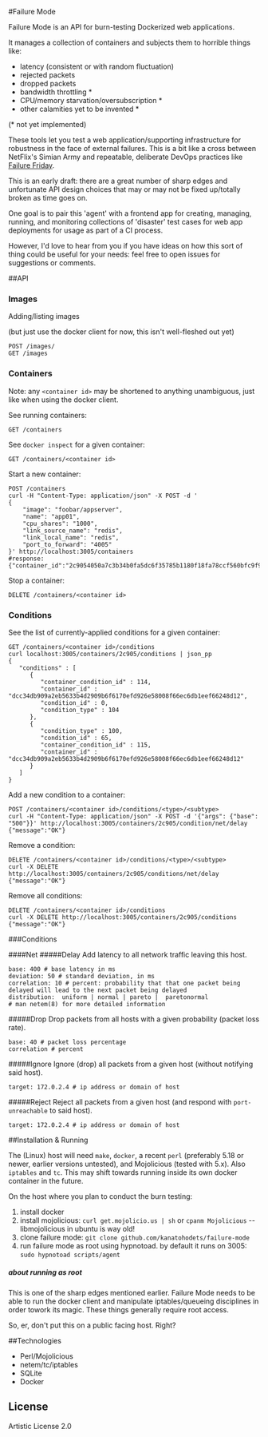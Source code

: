 #Failure Mode

Failure Mode is an API for burn-testing Dockerized web applications.

It manages a collection of containers and subjects them to horrible things
like:

* latency (consistent or with random fluctuation)
* rejected packets
* dropped packets
* bandwidth throttling *
* CPU/memory starvation/oversubscription *
* other calamities yet to be invented *

(* not yet implemented)

These tools let you test a web application/supporting infrastructure for
robustness in the face of external failures. This is a bit like a cross between NetFlix's 
Simian Army and repeatable, deliberate DevOps practices like 
[Failure Friday](http://blog.pagerduty.com/2013/11/failure-friday-at-pagerduty/).

This is an early draft: there are a great number of sharp edges and unfortunate API
design choices that may or may not be fixed up/totally broken as time goes on.

One goal is to pair this 'agent' with a frontend app for creating, managing,
running, and monitoring collections of 'disaster' test cases for web app
deployments for usage as part of a CI process.

However, I'd love to hear from you if you have ideas on how this sort of thing
could be useful for your needs: feel free to open issues for suggestions or comments.

##API
### Images

Adding/listing images

(but just use the docker client for now, this isn't well-fleshed out yet)

    POST /images/
    GET /images

### Containers
Note: any `<container id>` may be shortened to anything unambiguous, just like
when using the docker client.

See running containers:

    GET /containers

See `docker inspect` for a given container:

    GET /containers/<container id>

Start a new container:

    POST /containers
    curl -H "Content-Type: application/json" -X POST -d ' 
    {
        "image": "foobar/appserver", 
        "name": "app01", 
        "cpu_shares": "1000", 
        "link_source_name": "redis", 
        "link_local_name": "redis", 
        "port_to_forward": "4005"
    }' http://localhost:3005/containers
    #response: 
    {"container_id":"2c9054050a7c3b34b0fa5dc6f35785b1180f18fa78ccf560bfc9f959c711717f","message":"OK"}

Stop a container:

    DELETE /containers/<container id>

### Conditions
See the list of currently-applied conditions for a given container:

    GET /containers/<container id>/conditions
    curl localhost:3005/containers/2c905/conditions | json_pp
    {
       "conditions" : [
          {
             "container_condition_id" : 114,
             "container_id" : "dcc34db909a2eb5633b4d2909b6f6170efd926e58008f66ec6db1eef66248d12",
             "condition_id" : 0,
             "condition_type" : 104
          },
          {
             "condition_type" : 100,
             "condition_id" : 65,
             "container_condition_id" : 115,
             "container_id" : "dcc34db909a2eb5633b4d2909b6f6170efd926e58008f66ec6db1eef66248d12"
          }
       ]
    }

Add a new condition to a container:

    POST /containers/<container id>/conditions/<type>/<subtype>
    curl -H "Content-Type: application/json" -X POST -d '{"args": {"base": "500"}}' http://localhost:3005/containers/2c905/condition/net/delay
    {"message":"OK"}

Remove a condition:

    DELETE /containers/<container id>/conditions/<type>/<subtype>
    curl -X DELETE http://localhost:3005/containers/2c905/conditions/net/delay
    {"message":"OK"}

Remove all conditions:

    DELETE /containers/<container id>/conditions
    curl -X DELETE http://localhost:3005/containers/2c905/conditions
    {"message":"OK"}

###Conditions

####Net
#####Delay
Add latency to all network traffic leaving this host.

    base: 400 # base latency in ms
    deviation: 50 # standard deviation, in ms
    correlation: 10 # percent: probability that that one packet being delayed will lead to the next packet being delayed
    distribution:  uniform | normal | pareto |  paretonormal
    # man netem(8) for more detailed information

#####Drop
Drop packets from all hosts with a given probability (packet loss rate).

    base: 40 # packet loss percentage
    correlation # percent

#####Ignore
Ignore (drop) all packets from a given host (without notifying said host).

    target: 172.0.2.4 # ip address or domain of host

#####Reject
Reject all packets from a given host (and respond with `port-unreachable` to said host).

    target: 172.0.2.4 # ip address or domain of host

##Installation & Running

The (Linux) host will need `make`, `docker`, a recent `perl` (preferably 5.18 or
newer, earlier versions untested), and Mojolicious (tested with 5.x). Also
`iptables` and `tc`. This may shift towards running inside its own docker
container in the future.

On the host where you plan to conduct the burn testing:

1. install docker
2. install mojolicious: `curl get.mojolicio.us | sh` or `cpanm Mojolicious` -- libmojolicious in ubuntu is way old!
3. clone failure mode: `git clone github.com/kanatohodets/failure-mode`
4. run failure mode as root using hypnotoad. by default it runs on 3005: `sudo hypnotoad scripts/agent`

##### about running as root
This is one of the sharp edges mentioned earlier. Failure Mode needs to be able
to run the docker client and manipulate iptables/queueing disciplines in order
towork its magic. These things generally require root access.

So, er, don't put this on a public facing host. Right?

##Technologies

* Perl/Mojolicious
* netem/tc/iptables
* SQLite
* Docker

## License

Artistic License 2.0
